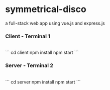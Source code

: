 # symmetrical-disco
a full-stack web app using vue.js and express.js

<h3>Client - Terminal 1</h3><br>
```
cd client
npm install
npm start
```
<h3>Server - Terminal 2</h3><br>
```
cd server
npm install
npm start
```
